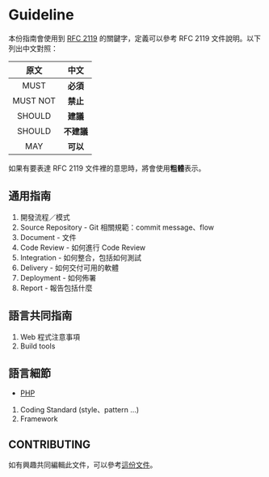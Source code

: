 Guideline
==========

本份指南會使用到 [RFC 2119][] 的關鍵字，定義可以參考 RFC 2119 文件說明。以下列出中文對照：

| 原文 | 中文 |
|:--------:|:------:|
| MUST | **必須** |
| MUST NOT | **禁止** |
| SHOULD | **建議** |
| SHOULD | **不建議** |
| MAY | **可以** |

如果有要表達 RFC 2119 文件裡的意思時，將會使用**粗體**表示。

通用指南
----------

1. 開發流程／模式
2. Source Repository - Git 相關規範：commit message、flow
3. Document - 文件
4. Code Review - 如何進行 Code Review
5. Integration - 如何整合，包括如何測試
6. Delivery - 如何交付可用的軟體
7. Deployment - 如何佈署
8. Report - 報告包括什麼

語言共同指南
----------

1. Web 程式注意事項
2. Build tools

語言細節
----------

* [PHP](/language/php/introdution.md)

1. Coding Standard (style、pattern ...)
2. Framework

CONTRIBUTING
----------

如有興趣共同編輯此文件，可以參考[這份文件](/CONTRIBUTING.md)。

[RFC 2119]: http://www.ietf.org/rfc/rfc2119.txt
